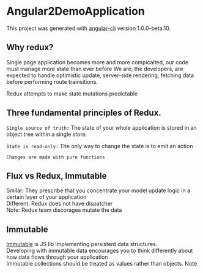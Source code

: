 # Angular2DemoApplication

This project was generated with [angular-cli](https://github.com/angular/angular-cli) version 1.0.0-beta.10.

## Why redux?
Single page application becomes more and more compicalted, our code must manage more state than ever before
We are, the developers, are expected to handle optimistic update, server-side rendering, fetching data
before performing route trainsitions.

 Redux attempts to make state mutations predictable

 ## Three fundamental principles of Redux.
 `Single source of truth:` The state of your whole application is stored in an object tree within a single store.

 `State is read-only:` The only way to change the state is to emit an action

 `Changes are made with pure functions`

 ## Flux vs Redux, Immutable
 Smilar: They prescribe that you concentrate your model update logic in a certain layer of your application  
 Different: Redux does not have dispatcher  
 Note: Redux team discorages mutate the data  

## Immutable
[Immutable](https://facebook.github.io/immutable-js/) is JS lib implementing persistent data structures.  
Developing with immutable data encourages you to think differently about how data flows through your application  
Immutable collections should be treated as values rather than objects. 
Note

